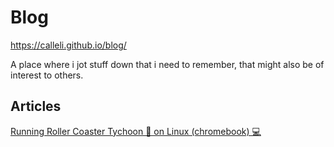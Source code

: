# Blog
https://calleli.github.io/blog/

A place where i jot stuff down that i need to remember, that might also be of interest to others.


## Articles 
[Running Roller Coaster Tychoon 🎢 on Linux (chromebook) 💻](./pages/open-rct/readme.md)
